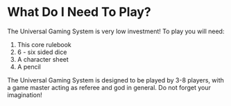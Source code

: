 # What Do I Need To Play?

The Universal Gaming System is very low investment! To play you will need:

1. This core rulebook
2. 6 - six sided dice
3. A character sheet
4. A pencil

The Universal Gaming System is designed to be played by 3-8 players, with a game master acting as referee and god in general. Do not forget your imagination!
